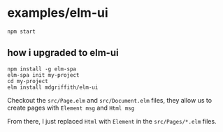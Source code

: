 # examples/elm-ui

```
npm start
```

## how i upgraded to elm-ui

```
npm install -g elm-spa
elm-spa init my-project
cd my-project
elm install mdgriffith/elm-ui
```

Checkout the `src/Page.elm` and `src/Document.elm` files, they allow us to create pages with `Element msg` and `Html msg`

From there, I just replaced `Html` with `Element` in the `src/Pages/*.elm` files.